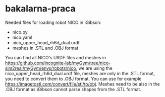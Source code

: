 # bakalarna-praca

Needed files for loading robot NICO in iGibson:
- nico.py
- nico.yaml
- nico_upper_head_rh6d_dual.urdf
- meshes in .STL and .OBJ format

You can find all NICO's URDF files and meshes in https://github.com/incognite-lab/myGym/tree/nico-sim2real/myGym/envs/robots/nico,
we are using the nico_upper_head_rh6d_dual.urdf file, meshes are only in the .STL format, you need to convert them to .OBJ format. 
You can use for example https://imagetostl.com/convert/file/stl/to/obj.
Meshes need to be also in the .OBJ format as iGibson cannot parse shapes from the .STL format.
